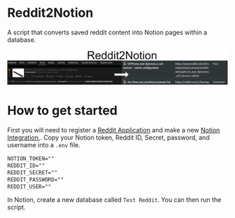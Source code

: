 # Reddit2Notion
A script that converts saved reddit content into Notion pages within a database.

![Header Logo](logo.png)


# How to get started
First you will need to register a [Reddit Application](https://www.reddit.com/prefs/apps/) and make a new [Notion Integration](https://developers.notion.com/),. Copy your Notion token, Reddit ID, Secret, password, and username into a `.env` file.
```
NOTION_TOKEN=""
REDDIT_ID=""
REDDIT_SECRET=""
REDDIT_PASSWORD=""
REDDIT_USER=""
```

In Notion, create a new database called `Test Reddit`. You can then run the script.
